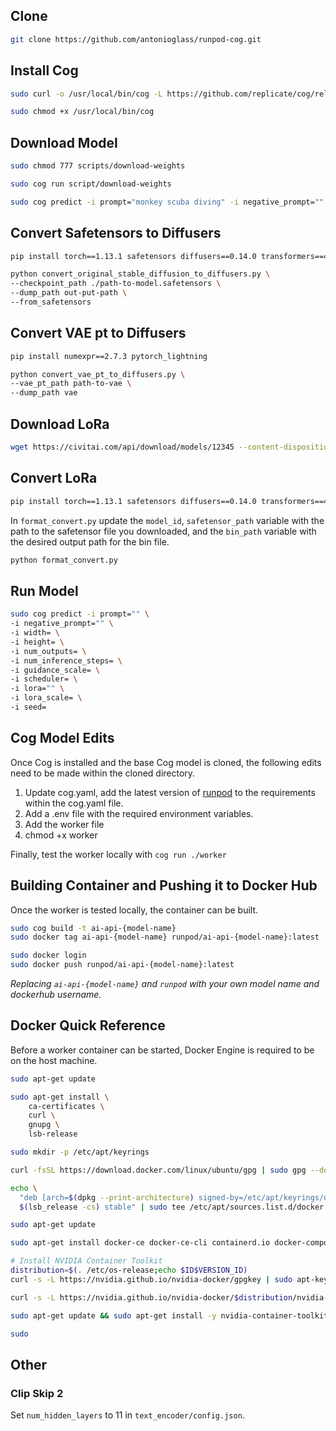 ## Clone
```bash
git clone https://github.com/antonioglass/runpod-cog.git
```

## Install Cog

```bash
sudo curl -o /usr/local/bin/cog -L https://github.com/replicate/cog/releases/latest/download/cog_`uname -s`_`uname -m`

sudo chmod +x /usr/local/bin/cog
```
## Download Model

```bash
sudo chmod 777 scripts/download-weights

sudo cog run script/download-weights

sudo cog predict -i prompt="monkey scuba diving" -i negative_prompt=""
```

## Convert Safetensors to Diffusers
```bash
pip install torch==1.13.1 safetensors diffusers==0.14.0 transformers==4.27.1 accelerate==0.17.1 omegaconf
```

```bash
python convert_original_stable_diffusion_to_diffusers.py \
--checkpoint_path ./path-to-model.safetensors \
--dump_path out-put-path \
--from_safetensors
```

## Convert VAE pt to Diffusers
```bash
pip install numexpr==2.7.3 pytorch_lightning
```

```bash
python convert_vae_pt_to_diffusers.py \
--vae_pt_path path-to-vae \
--dump_path vae
```

## Download LoRa

```bash
wget https://civitai.com/api/download/models/12345 --content-disposition
```

## Convert LoRa

```bash
pip install torch==1.13.1 safetensors diffusers==0.14.0 transformers==4.27.1 accelerate==0.17.1
```

In `format_convert.py` update the `model_id`, `safetensor_path` variable with the path to the safetensor file you downloaded, and the `bin_path` variable with the desired output path for the bin file.

```bash
python format_convert.py
```
## Run Model
```bash
sudo cog predict -i prompt="" \
-i negative_prompt="" \
-i width= \
-i height= \
-i num_outputs= \
-i num_inference_steps= \
-i guidance_scale= \
-i scheduler= \
-i lora="" \
-i lora_scale= \
-i seed=
```

## Cog Model Edits

Once Cog is installed and the base Cog model is cloned, the following edits need to be made within the cloned directory.

1. Update cog.yaml, add the latest version of [runpod](https://pypi.org/project/runpod/) to the requirements within the cog.yaml file.
2. Add a .env file with the required environment variables.
3. Add the worker file
4. chmod +x worker

Finally, test the worker locally with `cog run ./worker`

## Building Container and Pushing it to Docker Hub

Once the worker is tested locally, the container can be built.

```BASH
sudo cog build -t ai-api-{model-name}
sudo docker tag ai-api-{model-name} runpod/ai-api-{model-name}:latest
```

```BASH
sudo docker login
sudo docker push runpod/ai-api-{model-name}:latest
```

*Replacing `ai-api-{model-name}` and `runpod` with your own model name and dockerhub username.*

## Docker Quick Reference

Before a worker container can be started, Docker Engine is required to be on the host machine.

```BASH
sudo apt-get update

sudo apt-get install \
    ca-certificates \
    curl \
    gnupg \
    lsb-release

sudo mkdir -p /etc/apt/keyrings

curl -fsSL https://download.docker.com/linux/ubuntu/gpg | sudo gpg --dearmor -o /etc/apt/keyrings/docker.gpg

echo \
  "deb [arch=$(dpkg --print-architecture) signed-by=/etc/apt/keyrings/docker.gpg] https://download.docker.com/linux/ubuntu \
  $(lsb_release -cs) stable" | sudo tee /etc/apt/sources.list.d/docker.list > /dev/null

sudo apt-get update

sudo apt-get install docker-ce docker-ce-cli containerd.io docker-compose-plugin

# Install NVIDIA Container Toolkit
distribution=$(. /etc/os-release;echo $ID$VERSION_ID)
curl -s -L https://nvidia.github.io/nvidia-docker/gpgkey | sudo apt-key add -

curl -s -L https://nvidia.github.io/nvidia-docker/$distribution/nvidia-docker.list | sudo tee /etc/apt/sources.list.d/nvidia-docker.list

sudo apt-get update && sudo apt-get install -y nvidia-container-toolkit

sudo
```

## Other
### Clip Skip 2
Set `num_hidden_layers` to 11 in `text_encoder/config.json`.
